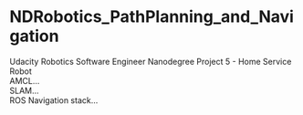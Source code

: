 # NDRobotics_PathPlanning_and_Navigation
  
Udacity Robotics Software Engineer Nanodegree Project 5 - Home Service Robot  
AMCL...  
SLAM...  
ROS Navigation stack...  
